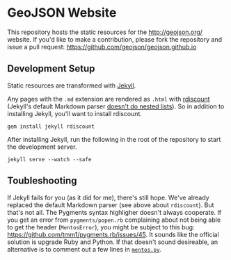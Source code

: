 # GeoJSON Website

This repository hosts the static resources for the http://geojson.org/ website.  If you'd like to make a contribution, please fork the repository and issue a pull request: https://github.com/geojson/geojson.github.io

## Development Setup

Static resources are transformed with [Jekyll](http://jekyllrb.com/).

Any pages with the `.md` extension are rendered as `.html` with [rdiscount](https://github.com/davidfstr/rdiscount) (Jekyll's default Markdown parser [doesn't do nested lists](https://github.com/bhollis/maruku/issues/55)).  So in addition to installing Jekyll, you'll want to install rdiscount.

    gem install jekyll rdiscount

After installing Jekyll, run the following in the root of the repository to start the development server.

    jekyll serve --watch --safe

## Toubleshooting

If Jekyll fails for you (as it did for me), there's still hope.  We've already replaced the default Markdown parser (see above about `rdiscount`).  But that's not all.  The Pygments syntax highligher doesn't always cooperate.  If you get an error from `pygments/popen.rb` complaining about not being able to get the header (`MentosError`), you might be subject to this bug: <https://github.com/tmm1/pygments.rb/issues/45>.  It sounds like the official solution is upgrade Ruby and Python.  If that doesn't sound desireable, an alternative is to comment out a few lines in [`mentos.py`](https://github.com/tmm1/pygments.rb/issues/45#issuecomment-15615704).
